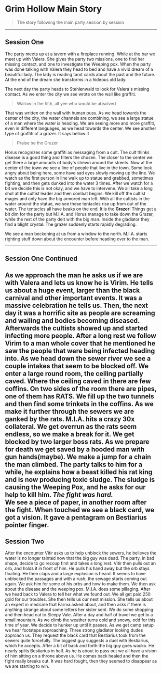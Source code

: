 # Grim Hollow Main Story
> The story following the main party session by session

---

## Session One
The party meets up at a tavern with a fireplace running. While at the bar we meet up with Valera.
She gives the party two missions, one to find her missing contact, and one to investigate the Weeping pox. 
When the party was done talking with Valera they head to bed and have a vivid dream of a beautiful lady.
The lady is reading tarot cards about the past and the future. At the end of the dream she transforms in a
hideous old lady. </br>

The next day the party heads to Stehlenwald to look for Valera's missing contact. As we enter the city we see wrote 
on the wall like graffiti.
> Wallow in the filth, all yee who would be absolved

That was written on the wall with human puss. As we head towards the center of the city, the water channels are 
combining, we see a large statue of a man where the water is heading. We are seeing more and more graffiti, 
even in different languages, as we head towards the center. We see another type of graffiti of a grazer. 
It says bellow it
> Praise be the Grazer

Horus recognizes some graffiti as messaging from a cult. The cult thinks disease is a good thing and filters the chosen.
The closer to the center we get there a large amounts of body's strewn around the streets. Now at the center of the town
we see a line of people that live in the town. Some look angry about being here, some have sad eyes slowly moving up the
line. We watch as the first person in line walk up to statue and grabbed, sometimes fighting, and then gets dunked into
the water 3 times. After we watch for a bit we decide this is not okay, and we have to intervene. We all take a long
shot at the cultist leader and then combat begins. We kill off the cultist mages and only have the big armored man left.
With all the cultists in the water around the statue, we see these tentacles rise up from out of the water. The 
tentacles all have beaks on the end. It is the **Grazer**! Things get a bit dim for the party but M.I.A. and Horus 
manage to take down the Grazer, while the rest of the party delt with the big man. Inside the gladiator they find a 
blight crystal. The grazer suddenly starts rapidly degrading.

We see a man beckoning at us from a window to the north. M.I.A. starts righting stuff down about the encounter before
heading over to the man.

---

## Session One Continued
As we approach the man he asks us if we are with Valera and lets us know he is Virim. He tells us about a huge event,
larger than the black carnival and other important events. It was a massive celebration he tells us. Then, the next day
it was a horrific site as people are screaming and wailing and bodies becoming diseased. Afterwards the cultists showed
up and started infecting more people. After a long rest we follow Virim to a man whole cover that he mentioned he saw
the people that were being infected heading into. As we head down the sewer river we see a couple intakes that seem to
be blocked off. We enter a large round room, the ceiling partially caved. Where the ceiling caved in there are few
coffins. On two sides of the room there are pipes, one of them has **RATS**. We fill up the two tunnels and then find
some trinkets in the coffins. As we make it further through the sewers we are ganked by the rats. M.I.A. hits a crazy
30x collateral. We get overrun as the rats seem endless, so we make a break for it. We get blocked by two larger boss
rats. As we prepare for death we get saved by a hooded man with gun hands(maybe). We make a jump for a chain the man
climbed. The party talks to him for a while, he explains how a beast killed his rat king and is now producing toxic
sludge. The sludge is causing the Weeping Pox, and he asks for our help to kill him. _**The fight was hard.**_</br>
We see a piece of paper, in another room after the fight. When touched we see a black card, we got a vision. It gave
a pentagram on Bestiarius pointer finger.
---

## Session Two
After the encounter Vitir asks us to help unblock the sewers, he believes the water is no longer tainted now that the
big guy was dead. The party, in bad shape, decide to go recoup first and takes a long rest. Vitir then pulls out an orb,
and holds it in front of him. He pulls his hand away but the orb stays floating. He then claps and a large explosion is
heard. It seems to have unblocked the passages and with a rush, the sewage starts coming out again. We ask him for some
of his orbs and how to make them. We then ask about the disease and the weeping pox. M.I.A. does some pillaging. After
we head back to Valera to tell her what we found out. We all get paid 250 gold for our troubles. She then tells us our
next mission. She tells us about an expert in medicine that Farma asked about, and then asks if there is anything
strange about some letters her sister sent. We do some shopping and then head out to Sleepy Vale. After a day and half
of travel we get to a small mountain. As we climb the weather turns cold and snowy, odd for this time of year.
We decide to hunker up until it passes. As we get camp setup we hear footsteps approaching. Three strong gladiator
looking dudes approach us. They request the black card that Bestiarius took from the sewers quite forcefully.
The biggest guy suggests a duel with Bestiarius, which he accepts. After a bit of back and forth the big guy goes wacko.
He nearly splits Bestiarius in half. As he is about to pass out we all have a vision of him sitting on a throne above us.
He comes back healed and then the fight really breaks out. It was hard fought, then they seemed to disappear as we are
starting to win.

